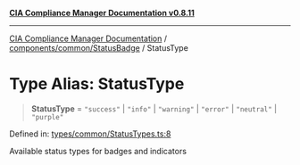 [**CIA Compliance Manager Documentation v0.8.11**](../../../../README.md)

***

[CIA Compliance Manager Documentation](../../../../modules.md) / [components/common/StatusBadge](../README.md) / StatusType

# Type Alias: StatusType

> **StatusType** = `"success"` \| `"info"` \| `"warning"` \| `"error"` \| `"neutral"` \| `"purple"`

Defined in: [types/common/StatusTypes.ts:8](https://github.com/Hack23/cia-compliance-manager/blob/d6eede30e4f01622fe18187e98b207e9a06a781f/src/types/common/StatusTypes.ts#L8)

Available status types for badges and indicators
